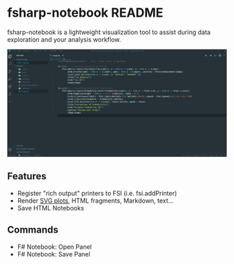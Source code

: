 # fsharp-notebook README

fsharp-notebook is a lightweight visualization tool to assist during data exploration and your analysis workflow.

![demo](demo.gif)

## Features

* Register "rich output" printers to FSI (i.e. fsi.addPrinter)
* Render [SVG plots](https://pablofrommars.github.io), HTML fragments, Markdown, text...
* Save HTML Notebooks


## Commands

* F# Notebook: Open Panel
* F# Notebook: Save Panel
